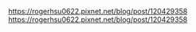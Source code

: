 https://rogerhsu0622.pixnet.net/blog/post/120429358
https://rogerhsu0622.pixnet.net/blog/post/120429358

